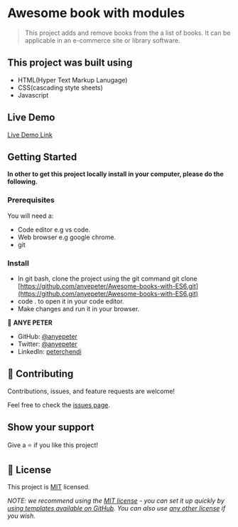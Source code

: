 

# Awesome book with modules

> This project adds and remove books from the a list of books. It can be applicable in an e-commerce site or library software.


## This project was built using

- HTML(Hyper Text Markup Lanugage)
- CSS(cascading styte sheets)
- Javascript

## Live Demo

[Live Demo Link]()

## Getting Started

**In other to get this project locally install in your computer, please do the following.**

### Prerequisites
You will need a:
- Code editor e.g vs code.
- Web browser e.g google chrome.
- git 
### Install
 - In git bash, clone the project using the git command git clone [https://github.com/anyepeter/Awesome-books-with-ES6.git](https://github.com/anyepeter/Awesome-books-with-ES6.git)
 - code . to open it in your code editor.
 - Make changes and run it in your browser.

👤 **ANYE PETER**

- GitHub: [@anyepeter](https://github.com/anyepeter)
- Twitter: [@anyepeter](https://twitter.com/home?lang=en)
- LinkedIn: [peterchendi](https://www.linkedin.com/feed/)



## 🤝 Contributing

Contributions, issues, and feature requests are welcome!

Feel free to check the [issues page](https://github.com/anyepeter/Awesome-books-with-ES6/issues).

## Show your support

Give a ⭐️ if you like this project!


## 📝 License

This project is [MIT](./LICENSE) licensed.

_NOTE: we recommend using the [MIT license](https://choosealicense.com/licenses/mit/) - you can set it up quickly by [using templates available on GitHub](https://docs.github.com/en/communities/setting-up-your-project-for-healthy-contributions/adding-a-license-to-a-repository). You can also use [any other license](https://choosealicense.com/licenses/) if you wish._
